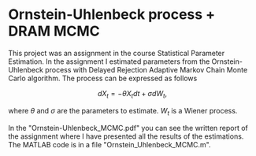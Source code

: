 # Ornstein-Uhlenbeck process + DRAM MCMC

This project was an assignment in the course Statistical Parameter Estimation. In the assignment I estimated parameters from the Ornstein-Uhlenbeck process with Delayed Rejection Adaptive Markov Chain Monte Carlo algorithm. The process can be expressed as follows
```math
dX_{t} = -\theta X_{t} dt + \sigma dW_{t},
```
where $\theta$ and $\sigma$ are the parameters to estimate. $W_{t}$ is a Wiener process.

In the "Ornstein-Uhlenbeck_MCMC.pdf" you can see the written report of the assignment where I have presented all the results of the estimations. The MATLAB code is in a file "Ornstein_Uhlenbeck_MCMC.m".
